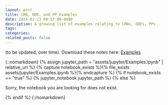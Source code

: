 ```yaml
---
layout: post
title: CRN, ODE, and PP Examples
date: 2024-02-23 08:57:00-0400
description: A growing list of examples relating to CRNs, ODEs, PPs
tags: 
categories: 
related_posts: false
---
```


(to be updated, over time). Download these notes here: [Examples](https://andrei-migunov.github.io/assets/jupyter/Examples.ipynb "download")

{::nomarkdown}
{% assign jupyter_path = "assets/jupyter/Examples.ipynb" | relative_url %}
{% capture notebook_exists %}{% file_exists assets/jupyter/Examples.ipynb %}{% endcapture %}
{% if notebook_exists == "true" %}
    {% jupyter_notebook jupyter_path %}
{% else %}
    <p>Sorry, the notebook you are looking for does not exist.</p>
{% endif %}
{:/nomarkdown}